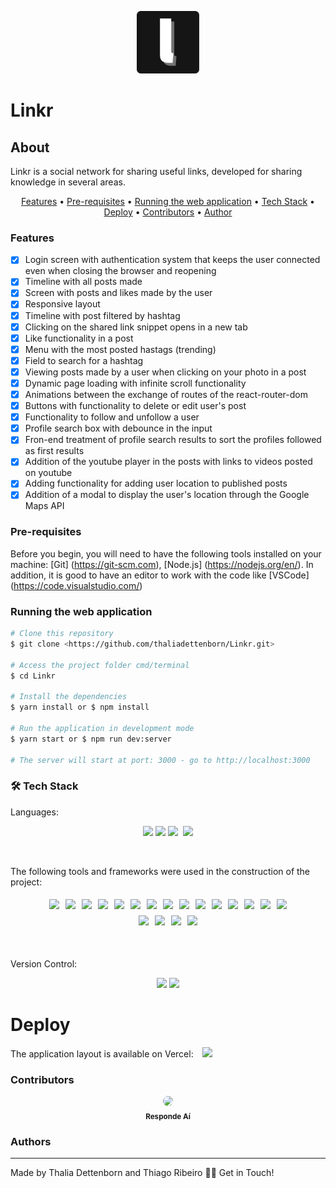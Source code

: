 <p align="center">
  <img src="./public/linkr-logo-icons-favicon/android-icon-144x144.png" width="100" alt="Linkr" />
</p>

# Linkr

## About
<p>
  Linkr is a social network for sharing useful links, developed for sharing knowledge in several areas.
</p>

<p align="center">
    <a style='color:inherit' href="#features">Features</a> •
    <a style='color:inherit' href="#pré-requisites">Pre-requisites</a> •
    <a style='color:inherit' href="#running-the-web-applications">Running the web application</a> •
    <a style='color:inherit' href="#tech">Tech Stack</a> •
    <a style='color:inherit' href="#deploy">Deploy</a> •
    <a style='color:inherit' href="#contributors">Contributors</a> •
    <a style='color:inherit' href="#author">Author</a>
</p>

### Features
- [x] Login screen with authentication system that keeps the user connected even when closing the browser and reopening<br>
- [x] Timeline with all posts made<br>
- [x] Screen with posts and likes made by the user<br>
- [x] Responsive layout<br>
- [x] Timeline with post filtered by hashtag<br>
- [x] Clicking on the shared link snippet opens in a new tab<br>
- [x] Like functionality in a post<br>
- [x] Menu with the most posted hastags (trending)<br>
- [x] Field to search for a hashtag<br>
- [x] Viewing posts made by a user when clicking on your photo in a post<br>
- [x] Dynamic page loading with infinite scroll functionality<br>
- [x] Animations between the exchange of routes of the react-router-dom<br>
- [x] Buttons with functionality to delete or edit user's post<br>
- [x] Functionality to follow and unfollow a user<br>
- [x] Profile search box with debounce in the input<br>
- [x] Fron-end treatment of profile search results to sort the profiles followed as first results<br>
- [x] Addition of the youtube player in the posts with links to videos posted on youtube<br>
- [x] Adding functionality for adding user location to published posts<br>
- [x] Addition of a modal to display the user's location through the Google Maps API

### Pre-requisites

Before you begin, you will need to have the following tools installed on your machine: [Git] (https://git-scm.com), [Node.js] (https://nodejs.org/en/). In addition, it is good to have an editor to work with the code like [VSCode] (https://code.visualstudio.com/)

### Running the web application
```bash
# Clone this repository
$ git clone <https://github.com/thaliadettenborn/Linkr.git>

# Access the project folder cmd/terminal
$ cd Linkr

# Install the dependencies
$ yarn install or $ npm install

# Run the application in development mode
$ yarn start or $ npm run dev:server

# The server will start at port: 3000 - go to http://localhost:3000
```



### 	&#128736; Tech Stack
Languages:<br>
<p align="center">
    <img src="https://img.shields.io/badge/html5%20-%23E34F26.svg?&style=for-the-badge&logo=html5&logoColor=white"/>
    <img src="https://img.shields.io/badge/css3%20-%231572B6.svg?&style=for-the-badge&logo=css3&logoColor=white"/>
    <img src="https://img.shields.io/badge/javascript%20-%23323330.svg?&style=for-the-badge&logo=javascript&logoColor=%23F7DF1E"/>
    <img scr='https://img.shields.io/badge/jsx%20-%2320232a.svg?&style=for-the-badge&logo=jsx&logoColor=%2361DAFB'>
    <img src="https://img.shields.io/badge/markdown-%23000000.svg?&style=for-the-badge&logo=markdown&logoColor=white"/>
</p>
<br>

The following tools and frameworks were used in the construction of the project:<br>
<p align="center" style='display: flex; justify-content: center; flex-wrap:wrap; align-items: center; margin: 0 50px;'>
  <img style='margin: 5px;' src='https://img.shields.io/badge/styled-components%20-%2320232a.svg?&style=for-the-badge&color=b8679e&logo=styled-components&logoColor=%3a3a3a'>
  <img style='margin: 5px;' src='https://img.shields.io/badge/prop_types%20-%2320232a.svg?&style=for-the-badge&color=blueviolet'/>
  <img style='margin: 5px;' src="https://img.shields.io/badge/node.js%20-%2343853D.svg?&style=for-the-badge&logo=node.js&logoColor=white"/>
  <img style='margin: 5px;' src="https://img.shields.io/badge/webpack%20-%238DD6F9.svg?&style=for-the-badge&logo=webpack&logoColor=black" />
  <img style='margin: 5px;' src='https://img.shields.io/badge/axios%20-%2320232a.svg?&style=for-the-badge&color=informational'>
  <img style='margin: 5px;' src='https://img.shields.io/badge/babel%20-%2320232a.svg?&style=for-the-badge&color=323230&logo=babel&logoColor=%f4dc4e'>
  <img style='margin: 5px;' src='https://img.shields.io/badge/yarn%20-%2320232a.svg?&style=for-the-badge&logo=yarn&color=318fb7&logoColor=%2361DAFB'>
  <img style='margin: 5px;' src="https://img.shields.io/badge/react-app%20-%2320232a.svg?&style=for-the-badge&color=60ddf9&logo=react&logoColor=%2361DAFB"/>
  <img style='margin: 5px;' src="https://img.shields.io/badge/react_route%20-%2320232a.svg?&style=for-the-badge&logo=react&logoColor=%2361DAFB"/>
  <img style='margin: 5px;' src='https://img.shields.io/badge/react_infinite_scroller%20-%2320232a.svg?&style=for-the-badge&logo=react&logoColor=%2361DAFB'/>
  <img style='margin: 5px;' src='https://img.shields.io/badge/react_hashtag%20-%2320232a.svg?&style=for-the-badge&logo=react&logoColor=%2361DAFB'/>
  <img style='margin: 5px;' src='https://img.shields.io/badge/react_tooltip%20-%2320232a.svg?&style=for-the-badge&logo=react&logoColor=%2361DAFB'/>
  <img style='margin: 5px;' src='https://img.shields.io/badge/react_transition_group%20-%2320232a.svg?&style=for-the-badge&logo=react&logoColor=%2361DAFB'/>
  <img style='margin: 5px;' src='https://img.shields.io/badge/google_maps_react%20-%2320232a.svg?&style=for-the-badge&logo=google-maps&logoColor=%4689f' />
  <img style='margin: 5px;' src='https://img.shields.io/badge/react_debounce_input%20-%2320232a.svg?&style=for-the-badge&logo=react&logoColor=%2361DAFB' />
  <img style='margin: 5px;' src='https://img.shields.io/badge/react_modal%20-%2320232a.svg?&style=for-the-badge&logo=react&logoColor=%2361DAFB' />
  <img style='margin: 5px;' src='https://img.shields.io/badge/react-icon%20-%2320232a.svg?&style=for-the-badge&color=f28dc7&logo=react-icon&logoColor=%2361DAFB'>
  <img style='margin: 5px;' src='https://img.shields.io/badge/react_youtube%20-%2320232a.svg?&style=for-the-badge&color=CC0000&logo=react&logoColor=white' />
  <img style='margin: 5px;' src='https://img.shields.io/badge/get_youtube_id%20-%2320232a.svg?&style=for-the-badge&color=CC0000&logo=youtube&logoColor=white' />
</p>

<br><br>
Version Control:<br>
<p align="center">
    <img src="https://img.shields.io/badge/git%20-%23F05033.svg?&style=for-the-badge&logo=git&logoColor=white"/>
    <img src="https://img.shields.io/badge/github%20-%23121011.svg?&style=for-the-badge&logo=github&logoColor=white"/>
</p>

# Deploy

The application layout is available on Vercel:
<a style='margin-left: 10px;' href='https://linkr-dun.vercel.app/'><img src='https://img.shields.io/badge/vercel%20-%23000000.svg?&style=for-the-badge&logo=vercel&logoColor=white'></a>


### Contributors

<p align='center'>
  <img style="border-radius: 50%;" src="https://avatars3.githubusercontent.com/u/69740567?s=60&v=4" width="100px;"/>
  <br>
  <sub><b>Responde Aí</b></sub>
</p>


### Authors
---

Made by Thalia Dettenborn and Thiago Ribeiro 👋🏽 Get in Touch!
<!--stackedit_data:
eyJoaXN0b3J5IjpbNzY3NjIwMDMzLDc2NzYyMDAzM119
-->